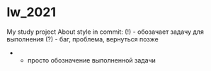 # lw_2021
My study project
About style in commit:
  (!) - обозачает задачу для выполнения
  (?) - баг, проблема, вернуться позже 
  - - просто обозначение выполненной задачи
